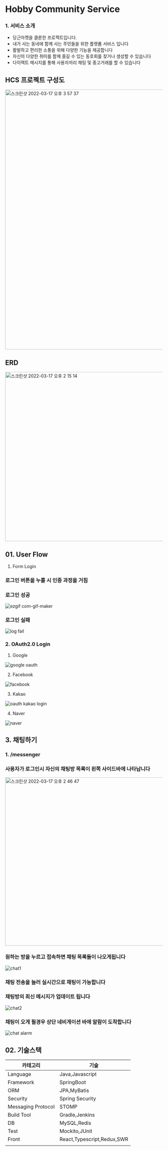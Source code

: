 # Hobby Community Service

### 1. 서비스 소개
- 당근마켓을 클론한 프로젝트입니다.
- 내가 사는 동네에 함께 사는 주민들을 위한 플랫폼 서비스 입니다
- 활발하고 편리한 소통을 위해 다양한 기능을 제공합니다
- 자신의 다양한 취미를 함께 즐길 수 있는 동호회를 찾거나 생성할 수 있습니다
- 다이렉트 메시지를 통해 사용자끼리 채팅 및 중고거래를 할 수 있습니다


## HCS 프로젝트 구성도

<img width="831" alt="스크린샷 2022-03-17 오후 3 57 37" src="https://user-images.githubusercontent.com/58963724/158753911-f20beb01-b4b1-49a3-8690-bf62fc9b5983.png">


## ERD

<img width="541" alt="스크린샷 2022-03-17 오후 2 15 14" src="https://user-images.githubusercontent.com/58963724/158741892-cc641980-92f2-4391-8284-b9d86d3e2404.png">

## 01. User Flow
1. Form Login

### 로그인 버튼을 누를 시 인증 과정을 거침
### 로그인 성공

![ezgif com-gif-maker](https://user-images.githubusercontent.com/58963724/158743791-d1fa1e37-48cc-4435-b7f7-e4a16052d513.gif)



### 로그인 실패

![log fail](https://user-images.githubusercontent.com/58963724/158743743-44d1521b-e820-41ac-88d3-a6912f9c70cc.gif)


### 2. OAuth2.0 Login

1. Google

![google oauth](https://user-images.githubusercontent.com/58963724/158743769-b1d57529-f57d-4736-a5e4-84bbec66ffd1.gif)


2. Facebook

![facebook](https://user-images.githubusercontent.com/58963724/158751945-b2ce8dee-19a7-4e95-b8b2-9d3704c30118.gif)


3. Kakao

![oauth kakao login](https://user-images.githubusercontent.com/58963724/158742975-e2bd243b-d7a2-4482-809b-5467c679d294.gif)


4. Naver

![naver](https://user-images.githubusercontent.com/58963724/158751971-5fa7a245-3911-453d-a26b-9399bcddad48.gif)


## 3. 채팅하기
### 1. /messenger

### 사용자가 로그인시 자신의 채팅방 목록이 왼쪽 사이드바에 나타납니다
<img width="538" alt="스크린샷 2022-03-17 오후 2 46 47" src="https://user-images.githubusercontent.com/58963724/158745033-61512bd4-af65-4fde-b91b-195d0cbc4545.png">


### 원하는 방을 누르고 접속하면 채팅 목록들이 나오게됩니다
![chat1](https://user-images.githubusercontent.com/58963724/158745258-2430b346-b37e-4997-9b87-2801f885c236.gif)


### 채팅 전송을 눌러 실시간으로 채팅이 가능합니다
### 채팅방의 최신 메시지가 업데이트 됩니다
![chat2](https://user-images.githubusercontent.com/58963724/158745271-4a1d5a07-4710-47de-ab62-394c42c1c84b.gif)


### 채팅이 오게 될경우 상단 네비게이션 바에 알람이 도착합니다
![chat alarm](https://user-images.githubusercontent.com/58963724/158744907-38619f0a-b64e-4f39-ab3d-053b9df45f6c.gif)


## 02. 기술스택
| 카테고리 | 기술 |
| --- | --- |
| Language | Java,Javascript |
| Framework | SpringBoot |
| ORM | JPA,MyBatis |
| Security | Spring Security |
| Messaging Protocol | STOMP |
| Build Tool | Gradle,Jenkins |
| DB | MySQL,Redis |
| Test | Mockito,JUnit |
| Front | React,Typescript,Redux,SWR |
|  |  |
 
